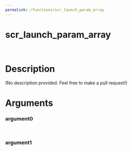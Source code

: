 ```yaml
---
permalink: /functions/scr_launch_param_array
---
```

# scr_launch_param_array  
&nbsp;  
# Description  
(No description provided. Feel free to make a pull request!) 
&nbsp;  
# Arguments
### argument0

&nbsp;    
### argument1

&nbsp;    


